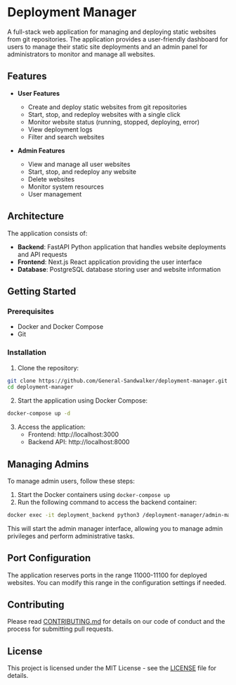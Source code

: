 # Deployment Manager

A full-stack web application for managing and deploying static websites from git repositories. The application provides a user-friendly dashboard for users to manage their static site deployments and an admin panel for administrators to monitor and manage all websites.

## Features

- **User Features**

  - Create and deploy static websites from git repositories
  - Start, stop, and redeploy websites with a single click
  - Monitor website status (running, stopped, deploying, error)
  - View deployment logs
  - Filter and search websites
- **Admin Features**

  - View and manage all user websites
  - Start, stop, and redeploy any website
  - Delete websites
  - Monitor system resources
  - User management

## Architecture

The application consists of:

- **Backend**: FastAPI Python application that handles website deployments and API requests
- **Frontend**: Next.js React application providing the user interface
- **Database**: PostgreSQL database storing user and website information

## Getting Started

### Prerequisites

- Docker and Docker Compose
- Git

### Installation

1. Clone the repository:

```bash
git clone https://github.com/General-Sandwalker/deployment-manager.git
cd deployment-manager
```

2. Start the application using Docker Compose:

```bash
docker-compose up -d
```

3. Access the application:
   - Frontend: http://localhost:3000
   - Backend API: http://localhost:8000

## Managing Admins

To manage admin users, follow these steps:

1. Start the Docker containers using `docker-compose up`
2. Run the following command to access the backend container:

```bash
docker exec -it deployment_backend python3 /deployment-manager/admin-manager.py
```

This will start the admin manager interface, allowing you to manage admin privileges and perform administrative tasks.

## Port Configuration

The application reserves ports in the range 11000-11100 for deployed websites. You can modify this range in the configuration settings if needed.

## Contributing

Please read [CONTRIBUTING.md](CONTRIBUTING.md) for details on our code of conduct and the process for submitting pull requests.

## License

This project is licensed under the MIT License - see the [LICENSE](LICENSE) file for details.
